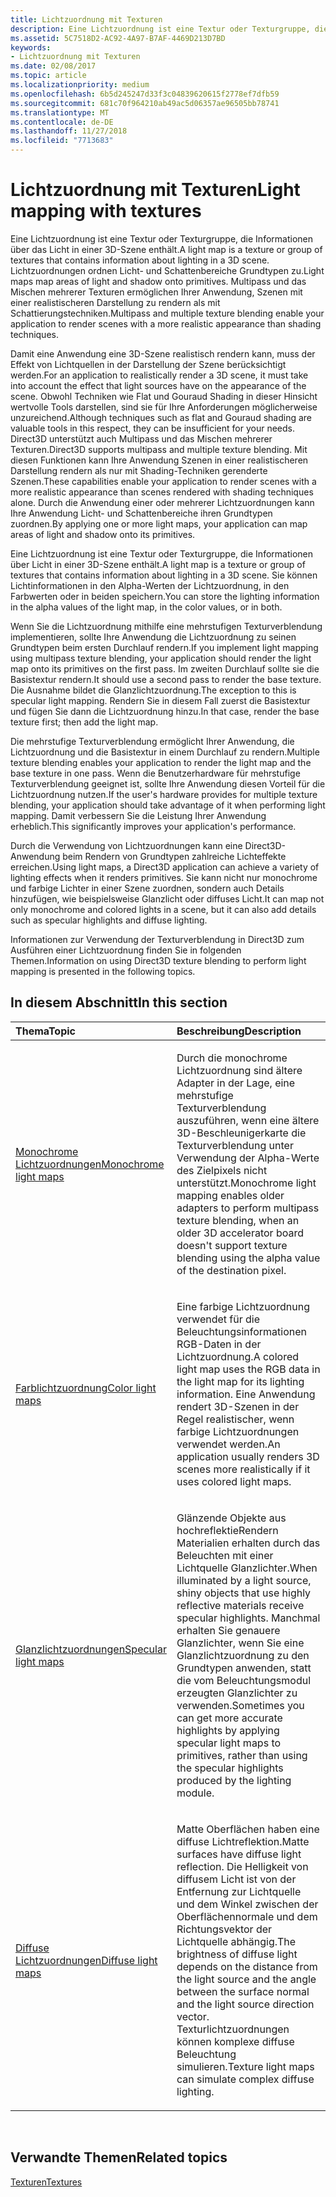 ```yaml
---
title: Lichtzuordnung mit Texturen
description: Eine Lichtzuordnung ist eine Textur oder Texturgruppe, die Informationen über Licht in der 3D-Szene enthält.
ms.assetid: 5C7518D2-AC92-4A97-B7AF-4469D213D7BD
keywords:
- Lichtzuordnung mit Texturen
ms.date: 02/08/2017
ms.topic: article
ms.localizationpriority: medium
ms.openlocfilehash: 6b5d245247d33f3c04839620615f2778ef7dfb59
ms.sourcegitcommit: 681c70f964210ab49ac5d06357ae96505bb78741
ms.translationtype: MT
ms.contentlocale: de-DE
ms.lasthandoff: 11/27/2018
ms.locfileid: "7713683"
---
```

# <a name="light-mapping-with-textures"></a><span data-ttu-id="247fa-104">Lichtzuordnung mit Texturen</span><span class="sxs-lookup"><span data-stu-id="247fa-104">Light mapping with textures</span></span>


<span data-ttu-id="247fa-105">Eine Lichtzuordnung ist eine Textur oder Texturgruppe, die Informationen über das Licht in einer 3D-Szene enthält.</span><span class="sxs-lookup"><span data-stu-id="247fa-105">A light map is a texture or group of textures that contains information about lighting in a 3D scene.</span></span> <span data-ttu-id="247fa-106">Lichtzuordnungen ordnen Licht- und Schattenbereiche Grundtypen zu.</span><span class="sxs-lookup"><span data-stu-id="247fa-106">Light maps map areas of light and shadow onto primitives.</span></span> <span data-ttu-id="247fa-107">Multipass und das Mischen mehrerer Texturen ermöglichen Ihrer Anwendung, Szenen mit einer realistischeren Darstellung zu rendern als mit Schattierungstechniken.</span><span class="sxs-lookup"><span data-stu-id="247fa-107">Multipass and multiple texture blending enable your application to render scenes with a more realistic appearance than shading techniques.</span></span>

<span data-ttu-id="247fa-108">Damit eine Anwendung eine 3D-Szene realistisch rendern kann, muss der Effekt von Lichtquellen in der Darstellung der Szene berücksichtigt werden.</span><span class="sxs-lookup"><span data-stu-id="247fa-108">For an application to realistically render a 3D scene, it must take into account the effect that light sources have on the appearance of the scene.</span></span> <span data-ttu-id="247fa-109">Obwohl Techniken wie Flat und Gouraud Shading in dieser Hinsicht wertvolle Tools darstellen, sind sie für Ihre Anforderungen möglicherweise unzureichend.</span><span class="sxs-lookup"><span data-stu-id="247fa-109">Although techniques such as flat and Gouraud shading are valuable tools in this respect, they can be insufficient for your needs.</span></span> <span data-ttu-id="247fa-110">Direct3D unterstützt auch Multipass und das Mischen mehrerer Texturen.</span><span class="sxs-lookup"><span data-stu-id="247fa-110">Direct3D supports multipass and multiple texture blending.</span></span> <span data-ttu-id="247fa-111">Mit diesen Funktionen kann Ihre Anwendung Szenen in einer realistischeren Darstellung rendern als nur mit Shading-Techniken gerenderte Szenen.</span><span class="sxs-lookup"><span data-stu-id="247fa-111">These capabilities enable your application to render scenes with a more realistic appearance than scenes rendered with shading techniques alone.</span></span> <span data-ttu-id="247fa-112">Durch die Anwendung einer oder mehrerer Lichtzuordnungen kann Ihre Anwendung Licht- und Schattenbereiche ihren Grundtypen zuordnen.</span><span class="sxs-lookup"><span data-stu-id="247fa-112">By applying one or more light maps, your application can map areas of light and shadow onto its primitives.</span></span>

<span data-ttu-id="247fa-113">Eine Lichtzuordnung ist eine Textur oder Texturgruppe, die Informationen über Licht in einer 3D-Szene enthält.</span><span class="sxs-lookup"><span data-stu-id="247fa-113">A light map is a texture or group of textures that contains information about lighting in a 3D scene.</span></span> <span data-ttu-id="247fa-114">Sie können Lichtinformationen in den Alpha-Werten der Lichtzuordnung, in den Farbwerten oder in beiden speichern.</span><span class="sxs-lookup"><span data-stu-id="247fa-114">You can store the lighting information in the alpha values of the light map, in the color values, or in both.</span></span>

<span data-ttu-id="247fa-115">Wenn Sie die Lichtzuordnung mithilfe eine mehrstufigen Texturverblendung implementieren, sollte Ihre Anwendung die Lichtzuordnung zu seinen Grundtypen beim ersten Durchlauf rendern.</span><span class="sxs-lookup"><span data-stu-id="247fa-115">If you implement light mapping using multipass texture blending, your application should render the light map onto its primitives on the first pass.</span></span> <span data-ttu-id="247fa-116">Im zweiten Durchlauf sollte sie die Basistextur rendern.</span><span class="sxs-lookup"><span data-stu-id="247fa-116">It should use a second pass to render the base texture.</span></span> <span data-ttu-id="247fa-117">Die Ausnahme bildet die Glanzlichtzuordnung.</span><span class="sxs-lookup"><span data-stu-id="247fa-117">The exception to this is specular light mapping.</span></span> <span data-ttu-id="247fa-118">Rendern Sie in diesem Fall zuerst die Basistextur und fügen Sie dann die Lichtzuordnung hinzu.</span><span class="sxs-lookup"><span data-stu-id="247fa-118">In that case, render the base texture first; then add the light map.</span></span>

<span data-ttu-id="247fa-119">Die mehrstufige Texturverblendung ermöglicht Ihrer Anwendung, die Lichtzuordnung und die Basistextur in einem Durchlauf zu rendern.</span><span class="sxs-lookup"><span data-stu-id="247fa-119">Multiple texture blending enables your application to render the light map and the base texture in one pass.</span></span> <span data-ttu-id="247fa-120">Wenn die Benutzerhardware für mehrstufige Texturverblendung geeignet ist, sollte Ihre Anwendung diesen Vorteil für die Lichtzuordnung nutzen.</span><span class="sxs-lookup"><span data-stu-id="247fa-120">If the user's hardware provides for multiple texture blending, your application should take advantage of it when performing light mapping.</span></span> <span data-ttu-id="247fa-121">Damit verbessern Sie die Leistung Ihrer Anwendung erheblich.</span><span class="sxs-lookup"><span data-stu-id="247fa-121">This significantly improves your application's performance.</span></span>

<span data-ttu-id="247fa-122">Durch die Verwendung von Lichtzuordnungen kann eine Direct3D-Anwendung beim Rendern von Grundtypen zahlreiche Lichteffekte erreichen.</span><span class="sxs-lookup"><span data-stu-id="247fa-122">Using light maps, a Direct3D application can achieve a variety of lighting effects when it renders primitives.</span></span> <span data-ttu-id="247fa-123">Sie kann nicht nur monochrome und farbige Lichter in einer Szene zuordnen, sondern auch Details hinzufügen, wie beispielsweise Glanzlicht oder diffuses Licht.</span><span class="sxs-lookup"><span data-stu-id="247fa-123">It can map not only monochrome and colored lights in a scene, but it can also add details such as specular highlights and diffuse lighting.</span></span>

<span data-ttu-id="247fa-124">Informationen zur Verwendung der Texturverblendung in Direct3D zum Ausführen einer Lichtzuordnung finden Sie in folgenden Themen.</span><span class="sxs-lookup"><span data-stu-id="247fa-124">Information on using Direct3D texture blending to perform light mapping is presented in the following topics.</span></span>

## <a name="span-idin-this-sectionspanin-this-section"></a><span data-ttu-id="247fa-125"><span id="in-this-section"></span>In diesem Abschnitt</span><span class="sxs-lookup"><span data-stu-id="247fa-125"><span id="in-this-section"></span>In this section</span></span>


<table>
<colgroup>
<col width="50%" />
<col width="50%" />
</colgroup>
<thead>
<tr class="header">
<th align="left"><span data-ttu-id="247fa-126">Thema</span><span class="sxs-lookup"><span data-stu-id="247fa-126">Topic</span></span></th>
<th align="left"><span data-ttu-id="247fa-127">Beschreibung</span><span class="sxs-lookup"><span data-stu-id="247fa-127">Description</span></span></th>
</tr>
</thead>
<tbody>
<tr class="odd">
<td align="left"><p><a href="monochrome-light-maps.md"><span data-ttu-id="247fa-128">Monochrome Lichtzuordnungen</span><span class="sxs-lookup"><span data-stu-id="247fa-128">Monochrome light maps</span></span></a></p></td>
<td align="left"><p><span data-ttu-id="247fa-129">Durch die monochrome Lichtzuordnung sind ältere Adapter in der Lage, eine mehrstufige Texturverblendung auszuführen, wenn eine ältere 3D-Beschleunigerkarte die Texturverblendung unter Verwendung der Alpha-Werte des Zielpixels nicht unterstützt.</span><span class="sxs-lookup"><span data-stu-id="247fa-129">Monochrome light mapping enables older adapters to perform multipass texture blending, when an older 3D accelerator board doesn't support texture blending using the alpha value of the destination pixel.</span></span></p></td>
</tr>
<tr class="even">
<td align="left"><p><a href="color-light-maps.md"><span data-ttu-id="247fa-130">Farblichtzuordnung</span><span class="sxs-lookup"><span data-stu-id="247fa-130">Color light maps</span></span></a></p></td>
<td align="left"><p><span data-ttu-id="247fa-131">Eine farbige Lichtzuordnung verwendet für die Beleuchtungsinformationen RGB-Daten in der Lichtzuordnung.</span><span class="sxs-lookup"><span data-stu-id="247fa-131">A colored light map uses the RGB data in the light map for its lighting information.</span></span> <span data-ttu-id="247fa-132">Eine Anwendung rendert 3D-Szenen in der Regel realistischer, wenn farbige Lichtzuordnungen verwendet werden.</span><span class="sxs-lookup"><span data-stu-id="247fa-132">An application usually renders 3D scenes more realistically if it uses colored light maps.</span></span></p></td>
</tr>
<tr class="odd">
<td align="left"><p><a href="specular-light-maps.md"><span data-ttu-id="247fa-133">Glanzlichtzuordnungen</span><span class="sxs-lookup"><span data-stu-id="247fa-133">Specular light maps</span></span></a></p></td>
<td align="left"><p><span data-ttu-id="247fa-134">Glänzende Objekte aus hochreflektieRendern Materialien erhalten durch das Beleuchten mit einer Lichtquelle Glanzlichter.</span><span class="sxs-lookup"><span data-stu-id="247fa-134">When illuminated by a light source, shiny objects that use highly reflective materials receive specular highlights.</span></span> <span data-ttu-id="247fa-135">Manchmal erhalten Sie genauere Glanzlichter, wenn Sie eine Glanzlichtzuordnung zu den Grundtypen anwenden, statt die vom Beleuchtungsmodul erzeugten Glanzlichter zu verwenden.</span><span class="sxs-lookup"><span data-stu-id="247fa-135">Sometimes you can get more accurate highlights by applying specular light maps to primitives, rather than using the specular highlights produced by the lighting module.</span></span></p></td>
</tr>
<tr class="even">
<td align="left"><p><a href="diffuse-light-maps.md"><span data-ttu-id="247fa-136">Diffuse Lichtzuordnungen</span><span class="sxs-lookup"><span data-stu-id="247fa-136">Diffuse light maps</span></span></a></p></td>
<td align="left"><p><span data-ttu-id="247fa-137">Matte Oberflächen haben eine diffuse Lichtreflektion.</span><span class="sxs-lookup"><span data-stu-id="247fa-137">Matte surfaces have diffuse light reflection.</span></span> <span data-ttu-id="247fa-138">Die Helligkeit von diffusem Licht ist von der Entfernung zur Lichtquelle und dem Winkel zwischen der Oberflächennormale und dem Richtungsvektor der Lichtquelle abhängig.</span><span class="sxs-lookup"><span data-stu-id="247fa-138">The brightness of diffuse light depends on the distance from the light source and the angle between the surface normal and the light source direction vector.</span></span> <span data-ttu-id="247fa-139">Texturlichtzuordnungen können komplexe diffuse Beleuchtung simulieren.</span><span class="sxs-lookup"><span data-stu-id="247fa-139">Texture light maps can simulate complex diffuse lighting.</span></span></p></td>
</tr>
</tbody>
</table>

 

## <a name="span-idrelated-topicsspanrelated-topics"></a><span data-ttu-id="247fa-140"><span id="related-topics"></span>Verwandte Themen</span><span class="sxs-lookup"><span data-stu-id="247fa-140"><span id="related-topics"></span>Related topics</span></span>


[<span data-ttu-id="247fa-141">Texturen</span><span class="sxs-lookup"><span data-stu-id="247fa-141">Textures</span></span>](textures.md)

 

 




